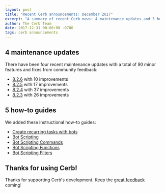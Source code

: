 ```yaml
---
layout: post
title: "Recent Cerb announcements: December 2017"
excerpt: "A summary of recent Cerb news: 4 maintenance updates and 5 how-to guides."
author: The Cerb Team
date: 2017-12-31 00:00:00 -0700
tags: cerb announcements
---
```


## 4 maintenance updates

There have been four recent maintenance updates with a total of 90 minor features and fixes from community feedback:

* [8.2.6](/releases/8.2.6/) with 10 improvements
* [8.2.5](/releases/8.2.5/) with 17 improvements
* [8.2.4](/releases/8.2.4/) with 37 improvements
* [8.2.3](/releases/8.2.3/) with 26 improvements

## 5 how-to guides

We added these instructional how-to guides:

* [Create recurring tasks with bots](/guides/bots/create-recurring-tasks/)
* [Bot Scripting](/docs/bots/scripting/)
* [Bot Scripting Commands](/docs/bots/scripting/commands/)
* [Bot Scripting Functions](/docs/bots/scripting/functions/)
* [Bot Scripting Filters](/docs/bots/scripting/filters/)

## Thanks for using Cerb!

Thanks for supporting Cerb's development.  Keep the [great feedback](https://github.com/jstanden/cerb/issues) coming!
